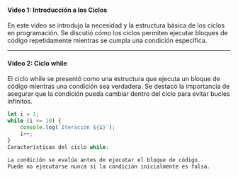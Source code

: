 
#### Video 1: Introducción a los Ciclos

En este video se introdujo la necesidad y la estructura básica de los ciclos en programación. Se discutió cómo los ciclos permiten ejecutar bloques de código repetidamente mientras se cumpla una condición específica.

---

#### Video 2: Ciclo while

El ciclo while se presentó como una estructura que ejecuta un bloque de código mientras una condición sea verdadera. Se destacó la importancia de asegurar que la condición pueda cambiar dentro del ciclo para evitar bucles infinitos.

```javascript
let i = 1;
while (i <= 10) {
    console.log(`Iteración ${i}`);
    i++;
}
Características del ciclo while:

La condición se evalúa antes de ejecutar el bloque de código.
Puede no ejecutarse nunca si la condición inicialmente es falsa.
